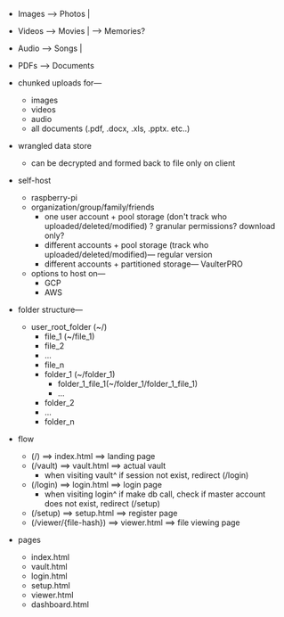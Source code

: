 - Images --> Photos    |
- Videos --> Movies    | --> Memories?
- Audio --> Songs       |
- PDFs --> Documents

- chunked uploads for—
	- images
	- videos
	- audio
	- all documents (.pdf, .docx, .xls, .pptx. etc..)
- wrangled data store
	- can be decrypted and formed back to file only on client
- self-host
	- raspberry-pi
	- organization/group/family/friends
		- one user account + pool storage (don't track who uploaded/deleted/modified) ? granular permissions? download only?
		- different accounts + pool storage (track who uploaded/deleted/modified)— regular version
		- different accounts + partitioned storage— VaulterPRO
	- options to host on—
		- GCP
		- AWS

- folder structure—
	- user_root_folder (~/)
		- file_1 (~/file_1)
		- file_2
		- ...
		- file_n
		- folder_1 (~/folder_1)
			- folder_1_file_1(~/folder_1/folder_1_file_1)
			- ...
		- folder_2
		- ...
		- folder_n

- flow
	- (/) ==> index.html ==> landing page
	- (/vault) ==> vault.html ==> actual vault
		- when visiting vault^ if session not exist, redirect (/login)
	- (/login) ==> login.html ==> login page
		- when visiting login^ if make db call, check if master account does not exist, redirect (/setup)
	- (/setup) ==> setup.html ==> register page
	- (/viewer/{file-hash}) ==> viewer.html ==> file viewing page

- pages
	- index.html
	- vault.html
	- login.html
	- setup.html
	- viewer.html
	- dashboard.html